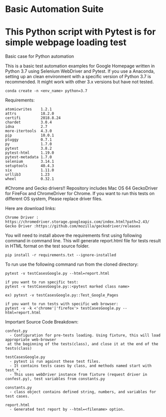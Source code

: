 # Basic Automation Suite
This Python script with Pytest is for simple webpage loading test
=======
Basic case for Python automation 

This is a basic test automation examples for Google Homepage written in Python 3.7 using Selenium WebDriver and Pytest.
If you use a Anaconda, setting up an clean environment with a specific version of Python 3.7 is recommended. It might work with other 3.x versions but have not tested. 

```
conda create -n <env_name> python=3.7
```

Requirements:
```
atomicwrites    1.2.1    
attrs           18.2.0   
certifi         2018.8.24
chardet         3.0.4    
idna            2.7      
more-itertools  4.3.0    
pip             10.0.1   
pluggy          0.7.1    
py              1.7.0    
pytest          3.8.2    
pytest-html     1.19.0   
pytest-metadata 1.7.0    
selenium        3.14.1   
setuptools      40.4.3   
six             1.11.0   
urllib3         1.23     
wheel           0.32.1  
```

#Chrome and Gecko drivers!!
Repository includes Mac OS 64 GeckoDriver for FireFox and ChromeDriver for Chrome. If you want to run this tests on different OS system, Please replace driver files.

Here are download links:
```
Chrome Driver : https://chromedriver.storage.googleapis.com/index.html?path=2.43/
Gecko Driver :https://github.com/mozilla/geckodriver/releases
```

You will need to install above the requirements first using following command in command line.
This will generate report.html file for tests result in HTML format on the test source folder. 
```
pip install -r requirements.txt --ignore-installed
```

To run use the following command run from the cloned directory:
```
pytest -v testCasesGoogle.py --html=report.html

if you want to run specific test:
pytest -v testCasesGoogle.py::<pytest marked class name>

ex) pytest -v testCasesGoogle.py::Test_Google_Pages

if you want to run tests with specific web browser:
pytest -v -k <'chrome'|'firefox'> testCasesGoogle.py --html=report.html 

```

Important Source Code Breakdown:
```
confest.py 
  - Configuration for pre-tests loading. Using fixture, this will load appropriate web-browser
 at the beginning of the tests(class), and close it at the end of the tests(class)

testCasesGoogle.py
  - pytest is run against these test files. 
  - It contains tests cases by class, and methods named start with test_*.
  - This uses webDriver instance from fixture (request driver in confest.py), test variables from constants.py 
  
constants.py
  - class object contains defined string, numbers, and variables for test cases. 
  
report.html 
  - Generated test report by --html=<filename> option.
```
